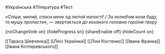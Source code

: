 #Українська #Література #Тест

*«Спіши, милий, спаси мене од лютой напасті! / За нелюбом коли буду, то мушу пропасти», — звертається до коханого головна героїня твору*

{noChangeVote on}
{hideProgress on}
{shareEnable off}
{hideCount on}

[[Тараса Шевченка]]
[[Лесі Українки]]
[[Ліни Костенко]]
[[Івана Франка]]
[[Івана Котляревського]]
